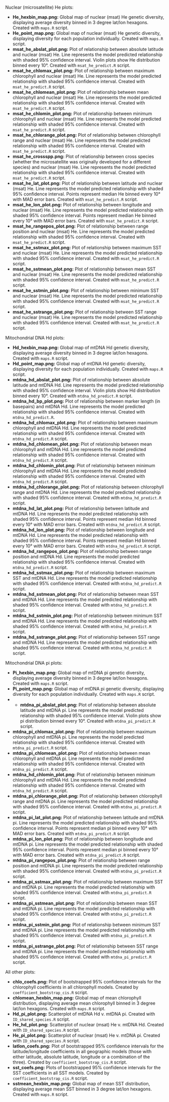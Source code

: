 Nuclear (microsatellite) He plots:

* **He_hexbin_map.png:** Global map of nuclear (msat) He genetic diversity, displaying average diversity binned in 3 degree lat/lon hexagons. Created with `maps.R` script.
* **He_point_map.png:** Global map of nuclear (msat) He genetic diversity, displaying diversity for each population individually. Created with `maps.R` script.
* **msat_he_abslat_plot.png:** Plot of relationship between absolute latitude and nuclear (msat) He. Line represents the model predicted relationship with shaded 95% confidence interval. Violin plots show He distribution binned every 10°. Created with `msat_he_predict.R` script.
* **msat_he_chlomax_plot.png:** Plot of relationship between maximum chlorophyll and nuclear (msat) He. Line represents the model predicted relationship with shaded 95% confidence interval. Created with `msat_he_predict.R` script.
* **msat_he_chlomean_plot.png:** Plot of relationship between mean chlorophyll and nuclear (msat) He. Line represents the model predicted relationship with shaded 95% confidence interval. Created with `msat_he_predict.R` script.
* **msat_he_chlomin_plot.png:** Plot of relationship between minimum chlorophyll and nuclear (msat) He. Line represents the model predicted relationship with shaded 95% confidence interval. Created with `msat_he_predict.R` script.
* **msat_he_chlorange_plot.png:** Plot of relationship between chlorophyll range and nuclear (msat) He. Line represents the model predicted relationship with shaded 95% confidence interval. Created with `msat_he_predict.R` script.
* **msat_he_crossspp.png:** Plot of relationship between cross species (whether the microsatellite was originally developed for a different species) and nuclear (msat) He. Line represents the model predicted relationship with shaded 95% confidence interval. Created with `msat_he_predict.R` script.
* **msat_he_lat_plot.png:** Plot of relationship between latitude and nuclear (msat) He. Line represents the model predicted relationship with shaded 95% confidence interval. Points represent median He binned every 10° with MAD error bars. Created with `msat_he_predict.R` script.
* **msat_he_lon_plot.png:** Plot of relationship between longitude and nuclear (msat) He. Line represents the model predicted relationship with shaded 95% confidence interval. Points represent median He binned every 10° with MAD error bars. Created with `msat_he_predict.R` script.
* **msat_he_rangepos_plot.png:** Plot of relationship between range position and nuclear (msat) He. Line represents the model predicted relationship with shaded 95% confidence interval. Created with `msat_he_predict.R` script.
* **msat_he_sstmax_plot.png:** Plot of relationship between maximum SST and nuclear (msat) He. Line represents the model predicted relationship with shaded 95% confidence interval. Created with `msat_he_predict.R` script.
* **msat_he_sstmean_plot.png:** Plot of relationship between mean SST and nuclear (msat) He. Line represents the model predicted relationship with shaded 95% confidence interval. Created with `msat_he_predict.R` script.
* **msat_he_sstmin_plot.png:** Plot of relationship between minimum SST and nuclear (msat) He. Line represents the model predicted relationship with shaded 95% confidence interval. Created with `msat_he_predict.R` script.
* **msat_he_sstrange_plot.png:** Plot of relationship between SST range and nuclear (msat) He. Line represents the model predicted relationship with shaded 95% confidence interval. Created with `msat_he_predict.R` script.

Mitochondrial DNA Hd plots:

* **Hd_hexbin_map.png:** Global map of mtDNA Hd genetic diversity, displaying average diversity binned in 3 degree lat/lon hexagons. Created with `maps.R` script.
* **Hd_point_map.png:** Global map of mtDNA Hd genetic diversity, displaying diversity for each population individually. Created with `maps.R` script.
* **mtdna_hd_abslat_plot.png:** Plot of relationship between absolute latitude and mtDNA Hd. Line represents the model predicted relationship with shaded 95% confidence interval. Violin plots show Hd distribution binned every 10°. Created with `mtdna_hd_predict.R` script.
* **mtdna_hd_bp_plot.png:** Plot of relationship between marker length (in basepairs) and mtDNA Hd. Line represents the model predicted relationship with shaded 95% confidence interval. Created with `mtdna_hd_predict.R`.
* **mtdna_hd_chlomax_plot.png:** Plot of relationship between maximum chlorophyll and mtDNA Hd. Line represents the model predicted relationship with shaded 95% confidence interval. Created with `mtdna_hd_predict.R` script.
* **mtdna_hd_chlomean_plot.png:** Plot of relationship between mean chlorophyll and mtDNA Hd. Line represents the model predicted relationship with shaded 95% confidence interval. Created with `mtdna_hd_predict.R` script.
* **mtdna_hd_chlomin_plot.png:** Plot of relationship between minimum chlorophyll and mtDNA Hd. Line represents the model predicted relationship with shaded 95% confidence interval. Created with `mtdna_hd_predict.R` script.
* **mtdna_hd_chlorange_plot.png:** Plot of relationship between chlorophyll range and mtDNA Hd. Line represents the model predicted relationship with shaded 95% confidence interval. Created with `mtdna_hd_predict.R` script.
* **mtdna_hd_lat_plot.png:** Plot of relationship between latitude and mtDNA Hd. Line represents the model predicted relationship with shaded 95% confidence interval. Points represent median Hd binned every 10° with MAD error bars. Created with `mtdna_hd_predict.R` script.
* **mtdna_hd_lon_plot.png:** Plot of relationship between longitude and mtDNA Hd. Line represents the model predicted relationship with shaded 95% confidence interval. Points represent median Hd binned every 10° with MAD error bars. Created with `mtdna_hd_predict.R` script.
* **mtdna_hd_rangepos_plot.png:** Plot of relationship between range position and mtDNA Hd. Line represents the model predicted relationship with shaded 95% confidence interval. Created with `mtdna_hd_predict.R` script.
* **mtdna_hd_sstmax_plot.png:** Plot of relationship between maximum SST and mtDNA Hd. Line represents the model predicted relationship with shaded 95% confidence interval. Created with `mtdna_hd_predict.R` script.
* **mtdna_hd_sstmean_plot.png:** Plot of relationship between mean SST and mtDNA Hd. Line represents the model predicted relationship with shaded 95% confidence interval. Created with `mtdna_hd_predict.R` script.
* **mtdna_hd_sstmin_plot.png:** Plot of relationship between minimum SST and mtDNA Hd. Line represents the model predicted relationship with shaded 95% confidence interval. Created with `mtdna_hd_predict.R` script.
* **mtdna_hd_sstrange_plot.png:** Plot of relationship between SST range and mtDNA Hd. Line represents the model predicted relationship with shaded 95% confidence interval. Created with `mtdna_hd_predict.R` script.


Mitochondrial DNA pi plots:

* **Pi_hexbin_map.png:** Global map of mtDNA pi genetic diversity, displaying average diversity binned in 3 degree lat/lon hexagons. Created with `maps.R` script.
* **Pi_point_map.png:** Global map of mtDNA pi genetic diversity, displaying diversity for each population individually. Created with `maps.R` script.
* * **mtdna_pi_abslat_plot.png:** Plot of relationship between absolute latitude and mtDNA pi. Line represents the model predicted relationship with shaded 95% confidence interval. Violin plots show pi distribution binned every 10°. Created with `mtdna_pi_predict.R` script.
* **mtdna_pi_chlomax_plot.png:** Plot of relationship between maximum chlorophyll and mtDNA pi. Line represents the model predicted relationship with shaded 95% confidence interval. Created with `mtdna_pi_predict.R` script.
* **mtdna_pi_chlomean_plot.png:** Plot of relationship between mean chlorophyll and mtDNA pi. Line represents the model predicted relationship with shaded 95% confidence interval. Created with `mtdna_pi_predict.R` script.
* **mtdna_hd_chlomin_plot.png:** Plot of relationship between minimum chlorophyll and mtDNA Hd. Line represents the model predicted relationship with shaded 95% confidence interval. Created with `mtdna_hd_predict.R` script.
* **mtdna_pi_chlorange_plot.png:** Plot of relationship between chlorophyll range and mtDNA pi. Line represents the model predicted relationship with shaded 95% confidence interval. Created with `mtdna_pi_predict.R` script.
* **mtdna_pi_lat_plot.png:** Plot of relationship between latitude and mtDNA pi. Line represents the model predicted relationship with shaded 95% confidence interval. Points represent median pi binned every 10° with MAD error bars. Created with `mtdna_pi_predict.R` script.
* **mtdna_pi_lon_plot.png:** Plot of relationship between longitude and mtDNA pi. Line represents the model predicted relationship with shaded 95% confidence interval. Points represent median pi binned every 10° with MAD error bars. Created with `mtdna_pi_predict.R` script.
* **mtdna_pi_rangepos_plot.png:** Plot of relationship between range position and mtDNA pi. Line represents the model predicted relationship with shaded 95% confidence interval. Created with `mtdna_pi_predict.R` script.
* **mtdna_pi_sstmax_plot.png:** Plot of relationship between maximum SST and mtDNA pi. Line represents the model predicted relationship with shaded 95% confidence interval. Created with `mtdna_pi_predict.R` script.
* **mtdna_pi_sstmean_plot.png:** Plot of relationship between mean SST and mtDNA pi. Line represents the model predicted relationship with shaded 95% confidence interval. Created with `mtdna_pi_predict.R` script.
* **mtdna_pi_sstmin_plot.png:** Plot of relationship between minimum SST and mtDNA pi. Line represents the model predicted relationship with shaded 95% confidence interval. Created with `mtdna_pi_predict.R` script.
* **mtdna_pi_sstrange_plot.png:** Plot of relationship between SST range and mtDNA pi. Line represents the model predicted relationship with shaded 95% confidence interval. Created with `mtdna_pi_predict.R` script.

All other plots:

* **chlo_coefs.png:** Plot of bootstrapped 95% confidence intervals for the chlorophyll coefficients in all chlorophyll models. Created by `coefficient_bootstrap_cis.R` script.
* **chlomean_hexbin_map.png:** Global map of mean chlorophyll distribution, displaying average mean chlorophyll binned in 3 degree lat/lon hexagons. Created with `maps.R` script.
* **Hd_pi_plot.png:** Scatterplot of mtDNA Hd v. mtDNA pi. Created with `ID_shared_species.R` script.
* **He_hd_plot.png:** Scatterplot of nuclear (msat) He v. mtDNA Hd. Created with `ID_shared_species.R` script.
* **He_pi_plot.png:** Scatterplot of nuclear (msat) He v. mtDNA pi. Created with `ID_shared_species.R` script.
* **latlon_coefs.png:** Plot of bootstrapped 95% confidence intervals for the latitude/longitude coefficients in all geographic models (those with either latitude, absolute latitude, longitude or a combination of the three). Created by `coefficient_bootstrap_cis.R` script.
* **sst_coefs.png:** Plots of bootstrapped 95% confidence intervals for the SST coefficients in all SST models. Created by `coefficient_bootstrap_cis.R` script.
* **sstmean_hexbin_map.png:** Global map of mean SST distribution, displaying average mean SST binned in 3 degree lat/lon hexagons. Created with `maps.R` script.
